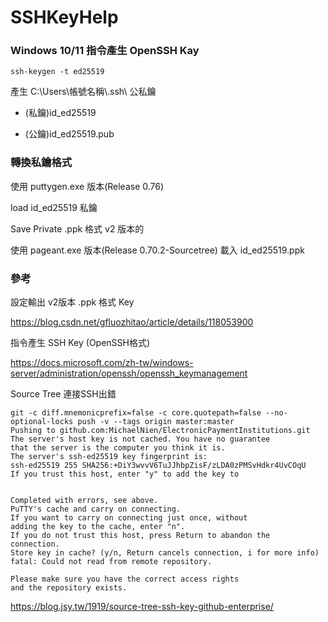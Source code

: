 # SSHKeyHelp

### Windows 10/11 指令產生 OpenSSH Kay

```
ssh-keygen -t ed25519
```

產生 C:\Users\帳號名稱\\.ssh\ 公私鑰

- (私鑰)id_ed25519


- (公鑰)id_ed25519.pub


### 轉換私鑰格式

使用 puttygen.exe 版本(Release 0.76)

load id_ed25519 私鑰

Save Private .ppk 格式 v2 版本的

使用 pageant.exe 版本(Release 0.70.2-Sourcetree) 載入 id_ed25519.ppk

### 參考

設定輸出 v2版本 .ppk 格式 Key

https://blog.csdn.net/gfluozhitao/article/details/118053900

指令產生 SSH Key (OpenSSH格式)

https://docs.microsoft.com/zh-tw/windows-server/administration/openssh/openssh_keymanagement

Source Tree 連接SSH出錯

```
git -c diff.mnemonicprefix=false -c core.quotepath=false --no-optional-locks push -v --tags origin master:master
Pushing to github.com:MichaelNien/ElectronicPaymentInstitutions.git
The server's host key is not cached. You have no guarantee
that the server is the computer you think it is.
The server's ssh-ed25519 key fingerprint is:
ssh-ed25519 255 SHA256:+DiY3wvvV6TuJJhbpZisF/zLDA0zPMSvHdkr4UvCOqU
If you trust this host, enter "y" to add the key to


Completed with errors, see above.
PuTTY's cache and carry on connecting.
If you want to carry on connecting just once, without
adding the key to the cache, enter "n".
If you do not trust this host, press Return to abandon the
connection.
Store key in cache? (y/n, Return cancels connection, i for more info) fatal: Could not read from remote repository.

Please make sure you have the correct access rights
and the repository exists.
```

https://blog.jsy.tw/1919/source-tree-ssh-key-github-enterprise/